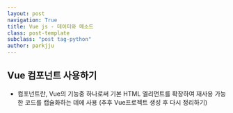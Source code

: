 ```yaml
---
layout: post
navigation: True
title: Vue js - 데이터와 메소드
class: post-template
subclass: "post tag-python"
author: parkjju
---
```


## Vue 컴포넌트 사용하기

- 컴포넌트란, Vue의 기능중 하나로써 기본 HTML 엘리먼트를 확장하여 재사용 가능한 코드를 캡슐화하는 데에 사용 (추후 Vue프로젝트 생성 후 다시 정리하기)
